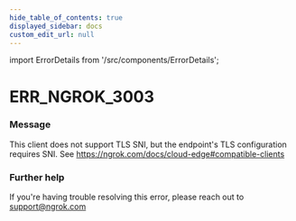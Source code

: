 ```yaml
---
hide_table_of_contents: true
displayed_sidebar: docs
custom_edit_url: null
---
```


import ErrorDetails from '/src/components/ErrorDetails';

# ERR_NGROK_3003

### Message
This client does not support TLS SNI, but the endpoint's TLS configuration requires SNI. See https://ngrok.com/docs/cloud-edge#compatible-clients

### Further help
If you're having trouble resolving this error, please reach out to [support@ngrok.com](mailto:support@ngrok.com?subject=Help%20with%20ERR_NGROK_3003)

<ErrorDetails error='err_ngrok_3003' />
